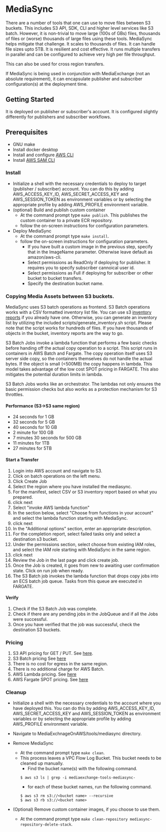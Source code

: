 # MediaSync

There are a number of tools that one can use to move files between S3 buckets. This includes S3 API, SDK, CLI and higher level services like S3 batch. However, it is non-trivial to move large (100s of GBs) files, thousands of files or (worse) thousands of large files using these tools. MediaSync helps mitigate that challenge. It scales to thousands of files. It can handle file sizes upto 5TB. It is resilient and cost effective. It runs multiple transfers in parallel and can be configured to achieve very high per file throughput.

This can also be used for cross region transfers.  

If MediaSync is being used in conjunction with MediaExchange (not an absolute requirement), it can encapsulate publisher and subscriber configuration(s) at the deployment time.


## Getting Started
It is deployed on publisher or subscriber's account. It is configured slightly differently for publishers and subscriber workflows.

## Prerequisites
* GNU make
* Install docker desktop
* Install and configure [AWS CLI](https://docs.aws.amazon.com/cli/latest/userguide/cli-chap-install.html)
* Install [AWS SAM CLI](https://docs.aws.amazon.com/serverless-application-model/latest/developerguide/serverless-sam-cli-install.html)


### Install
* Initialize a shell with the necessary credentials to deploy to target (publisher / subscriber) account. You can do this by adding AWS_ACCESS_KEY_ID, AWS_SECRET_ACCESS_KEY and AWS_SESSION_TOKEN as environment variables or by selecting the appropriate profile by adding AWS_PROFILE environment variable.
* (optional) Build and publish custom container
  * At the command prompt type `make publish`. This publishes the custom container to a private ECR repository.
  * follow the on-screen instructions for configuration parameters.
* Deploy MediaSync
  * At the command prompt type `make install`.
  * follow the on-screen instructions for configuration parameters.
    * If you have built a custom image in the previous step, specify that in the ImageName parameter. Otherwise leave default as amazon/aws-cli.
    * Select permissions as ReadOnly if deploying for publisher. It requires you to specify subscriber cannoical user id.
    * Select permissions as Full if deploying for subscriber or other bucket to bucket transfers.
    * Specify the destination bucket name.

### Copying Media Assets between S3 buckets.

MediaSync uses S3 batch operations as frontend. S3 Batch operations works with a CSV formatted inventory list file. You can use s3 [inventory reports](https://docs.aws.amazon.com/AmazonS3/latest/userguide/storage-inventory.html) if you already have one. Otherwise, you can generate an inventory list by utilizing the included scripts/generate_inventory.sh script. Please note that the script works for hundreds of files. If you have thousands of objects in the bucket, inventory reports are the way to go.

S3 Batch Jobs invoke a lambda function that performs a few basic checks before handing off the actual copy operation to a script. This script runs in containers in AWS Batch and Fargate. The copy operation itself uses S3 server side copy, so the containers themselves do not handle the actual bytes. If the object is small (<500MB) the copy happens in lambda. This model takes advantage of the low cost SPOT pricing in FARGATE. This also mitigates the potential duration limits in lambda.

S3 Batch Jobs works like an orchestrator. The lambdas not only ensures the basic permission checks but also works as a protection mechanism for S3 throttles.

#### Performance (S3->S3 same region)

* 24 seconds for 1 GB
* 32 seconds for 5 GB
* 40 seconds for 10 GB
* 2 minute for 100 GB
* 7 minutes 30 seconds for 500 GB
* 11 minutes for 1TB
* 27 minutes for 5TB


#### Start a Transfer

1. Login into AWS account and navigate to S3.
1. Click on batch operations on the left menu.
1. Click Create Job
  1. Select the region where you have installed the mediasync.
  1. For the manifest, select CSV or S3 inventory report based on what you prepared.
  1. click next
  1. Select "invoke AWS lambda function"
  1. In the section below, select "Choose from functions in your account" and select the lambda function starting with MediaSync.
  1. click next
  1. In the "Additional options" section, enter an appropriate description.
  1. For the completion report, select failed tasks only and select a destination s3 bucket.
  1. Under the permissions section, select choose from existing IAM roles, and select the IAM role starting with MediaSync in the same region.
  1. click next
  1. Review the Job in the last page and click create job.
1. Once the Job is created, it goes from new to awaiting user confirmation state. Click on run job when ready.
1. The S3 Batch job invokes the lambda function that drops copy jobs into an ECS batch job queue. Tasks from this queue are executed in FARGATE.  

#### Verify

1. Check if the S3 Batch Job was complete.
1. Check if there are any pending jobs in the JobQueue and if all the Jobs were successful.
1. Once you have verified that the job was successful, check the destination S3 buckets.

### Pricing

1. S3 API pricing for GET / PUT. See [here](https://aws.amazon.com/s3/pricing/).
1. S3 Batch pricing See [here](https://aws.amazon.com/s3/pricing/)
1. There is no cost for egress in the same region.
1. There is no additional charge for AWS Batch.
1. AWS Lambda pricing. See [here](https://aws.amazon.com/lambda/pricing/)
1. AWS Fargate SPOT pricing. See [here](https://aws.amazon.com/fargate/pricing/)


### Cleanup

* Initialize a shell with the necessary credentials to the account where you have deployed this. You can do this by adding AWS_ACCESS_KEY_ID, AWS_SECRET_ACCESS_KEY and AWS_SESSION_TOKEN as environment variables or by selecting the appropriate profile by adding AWS_PROFILE environment variable.

* Navigate to MediaExchnageOnAWS/tools/mediasync directory.
* Remove MediaSync
  * At the command prompt type `make clean`.
  * This process leaves a VPC Flow Log Bucket. This bucket needs to be cleaned up manually.
    * Find the bucket name(s) with the following command.
    ```
    $ aws s3 ls | grep -i mediaexchange-tools-mediasync-
    ```
    * for each of these bucket names, run the following command.
    ```
    $ aws s3 rm s3://<bucket name> --recursive
    $ aws s3 rb s3://<bucket name>
    ```
* (Optional) Remove custom container images, if you choose to use them.
  *  At the command prompt type `make clean-repository mediasync-repository-delete-stack`.
